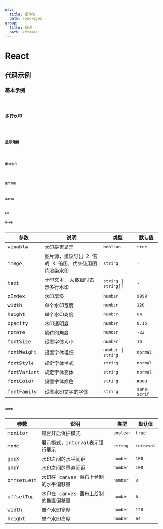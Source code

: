 ```yaml
---
nav:
  title: 组件包
  path: /packages
group:
  title: 框架
  path: /frames
---
```


# React

## 代码示例

### 基本示例

<code src="./demo/demo01.tsx" />

### 多行水印

<code src="./demo/demo02.tsx" />

### 显示隐藏

<code src="./demo/demo03.tsx" />

### 图片水印

<code src="./demo/demo04.tsx" />

### 整个页面

<code src="./demo/demo05.tsx" />

### 动态内容

<code src="./demo/demo06.tsx" />

## API

### 基本参数

|参数|说明|类型|默认值|
|---|---|---|---|
|visable|水印是否显示|`boolean`|`true`|
|image|图片源，建议导出 2 倍或 3 倍图，优先使用图片渲染水印|`string`|-|
|text|水印文本, 为数组时表示多行水印|`string` \| `string[]`|-|
|zIndex|水印层级|`number`|`9999`|
|width|单个水印宽度|`number`|`120`|
|height|单个水印高度|`number`|`64`|
|opacity|水印透明度|`number`|`0.15`|
|rotate|旋转的角度|`number`|`-22`|
|fontSize|设置字体大小|`number`|`16`|
|fontWeight|设置字体粗细|`number` \| `string` |`normal`|
|fontStyle|规定字体样式|`string`|`normal`|
|fontVariant|规定字体变体|`string`|`normal`|
|fontColor|设置字体颜色|`string`|`#000`|
|fontFamily|设置水印文字的字体|`string`|`sans-serif`|

### 高级参数

|参数|说明|类型|默认值|
|---|---|---|---|
|monitor|是否开启保护模式|`boolean`|`true`|
|mode|展示模式，interval表示错行展示|`string`|`interval`|
|gapX|水印之间的水平间距|`number`|`100`|
|gapY|水印之间的垂直间距|`number`|`100`|
|offsetLeft|水印在 canvas 画布上绘制的水平偏移量|`number`|`0`|
|offsetTop|水印在 canvas 画布上绘制的垂直偏移量|`number`|`0`|
|width|单个水印宽度|`number`|`120`|
|height|单个水印高度|`number`|`64`|
